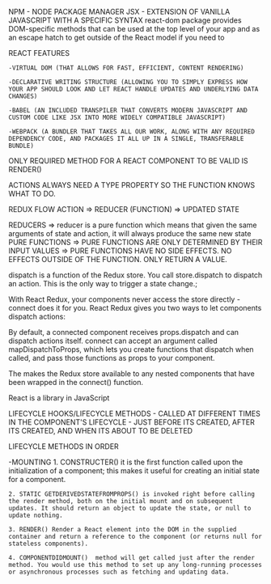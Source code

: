 NPM - NODE PACKAGE MANAGER 
JSX -  EXTENSION OF VANILLA JAVASCRIPT WITH A SPECIFIC SYNTAX
react-dom package provides DOM-specific methods that can be used at the top level of your app and as an escape hatch to get outside of the React model if you need to

REACT FEATURES

    -VIRTUAL DOM (THAT ALLOWS FOR FAST, EFFICIENT, CONTENT RENDERING)

    -DECLARATIVE WRITING STRUCTURE (ALLOWING YOU TO SIMPLY EXPRESS HOW YOUR APP SHOULD LOOK AND LET REACT HANDLE UPDATES AND UNDERLYING DATA CHANGES)

    -BABEL (AN INCLUDED TRANSPILER THAT CONVERTS MODERN JAVASCRIPT AND CUSTOM CODE LIKE JSX INTO MORE WIDELY COMPATIBLE JAVASCRIPT)

    -WEBPACK (A BUNDLER THAT TAKES ALL OUR WORK, ALONG WITH ANY REQUIRED DEPENDENCY CODE, AND PACKAGES IT ALL UP IN A SINGLE, TRANSFERABLE BUNDLE)

ONLY REQUIRED METHOD FOR A REACT COMPONENT TO BE VALID IS RENDER()

ACTIONS ALWAYS NEED A TYPE PROPERTY SO THE FUNCTION KNOWS WHAT TO DO. 

REDUX FLOW
ACTION => REDUCER (FUNCTION) => UPDATED STATE

REDUCERS => reducer is a pure function which means that given the same arguments of state and action, it will always produce the same new state
PURE FUNCTIONS => PURE FUNCTIONS ARE ONLY DETERMINED BY THEIR INPUT VALUES
               => PURE FUNCTIONS HAVE NO SIDE EFFECTS. NO EFFECTS OUTSIDE OF THE FUNCTION. ONLY RETURN A VALUE.

dispatch is a function of the Redux store. You call store.dispatch to dispatch an action. This is the only way to trigger a state change.;

With React Redux, your components never access the store directly - connect does it for you. React Redux gives you two ways to let components dispatch actions:

By default, a connected component receives props.dispatch and can dispatch actions itself.
connect can accept an argument called mapDispatchToProps, which lets you create functions that dispatch when called, and pass those functions as props to your component.

The <Provider /> makes the Redux store available to any nested components that have been wrapped in the connect() function.

React is a library in JavaScript

LIFECYCLE HOOKS/LIFECYCLE METHODS - CALLED AT DIFFERENT TIMES IN THE COMPONENT'S LIFECYCLE - JUST BEFORE ITS CREATED, AFTER ITS CREATED, AND WHEN ITS ABOUT TO BE DELETED

LIFECYCLE METHODS IN ORDER

-MOUNTING
    1. CONSTRUCTER() it is the first function called upon the initialization of a component; this makes it useful for creating an initial state for a component.

    2. STATIC GETDERIVEDSTATEFROMPROPS() is invoked right before calling the render method, both on the initial mount and on subsequent updates. It should return an object to update the state, or null to update nothing.

    3. RENDER() Render a React element into the DOM in the supplied container and return a reference to the component (or returns null for stateless components).

    4. COMPONENTDIDMOUNT()  method will get called just after the render method. You would use this method to set up any long-running processes or asynchronous processes such as fetching and updating data. 
